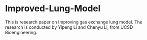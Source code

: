 # Improved-Lung-Model
This is research paper on Improving gas exchange lung model. The research is conducted by Yipeng Li and Chenyu Li, from UCSD Bioengineering.
